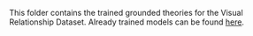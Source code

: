 This folder contains the trained grounded theories for the Visual Relationship Dataset. Already trained models can be found [here](https://drive.google.com/open?id=1ocEZ3THvX7CoFxZW4bCSxozVfMYBfBvw).
